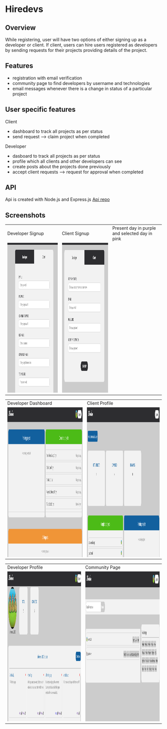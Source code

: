 # Hiredevs

## Overview

While registering, user will have two options of either signing up as a developer or client. If client, users can hire users registered as developers by sending requests for their projects providing details of the project.

## Features

- registration with email verification
- community page to find developers by username and technologies
- email messages whenever there is a change in status of a particular project

## User specific features

Client

- dashboard to track all projects as per status
- send request --> claim project when completed

Developer

- dasboard to track all projects as per status
- profile which all clients and other developers can see
- create posts about the projects done previously
- accept client requests --> request for approval when completed

## API

Api is created with Node.js and Express.js [Api repo](https://github.com/shivanshu2000/hiredevs-api)

## Screenshots

<table>
  <tr>
    <td>Developer Signup</td>
     <td>Client Signup</td>
     <td>Present day in purple and selected day in pink</td>
  </tr>
  <tr>
    <td><img src="screenshots/developerSignup.png" width=310 height=480></td>
    <td><img src="screenshots/clientSignup.png" width=310 height=480></td>
  </tr>
 </table>

 <table>
  <tr>
     <td>Developer Dashboard</td>
    <td>Client Profile</td>
  </tr>
  <tr>
    <td><img src="screenshots/developerDashboard.png" width=310 height=480></td>
    <td><img src="screenshots/clientDashboard.png" width=310 height=480></td>
  </tr>
 </table>

 <table>
  <tr>
    <td>Developer Profile</td>
     <td>Community Page</td>
  </tr>
  <tr>
    <td><img src="screenshots/developerProfile.png" width=310 height=480></td>
    <td><img src="screenshots/communityPage.png" width=310 height=480></td>
  </tr>
 </table>
